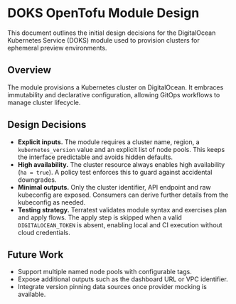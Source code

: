 # DOKS OpenTofu Module Design

This document outlines the initial design decisions for the DigitalOcean
Kubernetes Service (DOKS) module used to provision clusters for ephemeral
preview environments.

## Overview

The module provisions a Kubernetes cluster on DigitalOcean. It embraces
immutability and declarative configuration, allowing GitOps workflows to manage
cluster lifecycle.

## Design Decisions

 - **Explicit inputs.** The module requires a cluster name, region, a
   `kubernetes_version` value and an explicit list of node pools. This keeps the interface
  predictable and avoids hidden defaults.
- **High availability.** The cluster resource always enables high availability
  (`ha = true`). A policy test enforces this to guard against accidental
  downgrades.
- **Minimal outputs.** Only the cluster identifier, API endpoint and raw
  kubeconfig are exposed. Consumers can derive further details from the
  kubeconfig as needed.
- **Testing strategy.** Terratest validates module syntax and exercises plan and
  apply flows. The apply step is skipped when a valid `DIGITALOCEAN_TOKEN` is
  absent, enabling local and CI execution without cloud credentials.

## Future Work

- Support multiple named node pools with configurable tags.
- Expose additional outputs such as the dashboard URL or VPC identifier.
- Integrate version pinning data sources once provider mocking is available.
